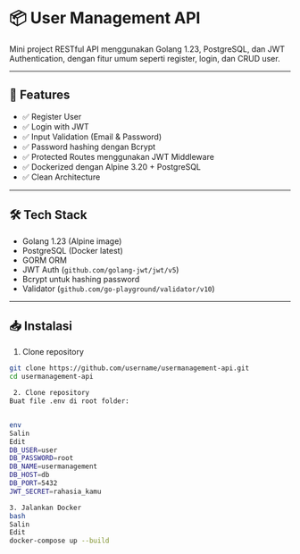 # 📦 User Management API

Mini project RESTful API menggunakan Golang 1.23, PostgreSQL, dan JWT Authentication, dengan fitur umum seperti register, login, dan CRUD user.

---

## 🧩 Features

- ✅ Register User
- ✅ Login with JWT
- ✅ Input Validation (Email & Password)
- ✅ Password hashing dengan Bcrypt
- ✅ Protected Routes menggunakan JWT Middleware
- ✅ Dockerized dengan Alpine 3.20 + PostgreSQL
- ✅ Clean Architecture

---

## 🛠 Tech Stack

- Golang 1.23 (Alpine image)
- PostgreSQL (Docker latest)
- GORM ORM
- JWT Auth (`github.com/golang-jwt/jwt/v5`)
- Bcrypt untuk hashing password
- Validator (`github.com/go-playground/validator/v10`)

---

## 📥 Instalasi

 1. Clone repository

```bash
git clone https://github.com/username/usermanagement-api.git
cd usermanagement-api

 2. Clone repository
Buat file .env di root folder:


env
Salin
Edit
DB_USER=user
DB_PASSWORD=root
DB_NAME=usermanagement
DB_HOST=db
DB_PORT=5432
JWT_SECRET=rahasia_kamu

3. Jalankan Docker
bash
Salin
Edit
docker-compose up --build